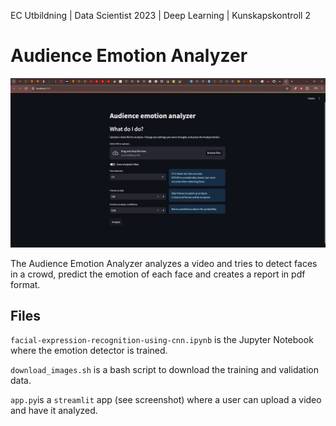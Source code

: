 EC Utbildning | Data Scientist 2023 | Deep Learning | Kunskapskontroll 2

# Audience Emotion Analyzer

![Screenshot of app](image.png)

The Audience Emotion Analyzer analyzes a video and tries to detect faces in a crowd, predict the emotion of each face and creates a report in pdf format.

## Files
`facial-expression-recognition-using-cnn.ipynb` is the Jupyter Notebook where the emotion detector is trained.

`download_images.sh` is a bash script to download the training and validation data.

`app.py`is a `streamlit` app (see screenshot) where a user can upload a video and have it analyzed.
